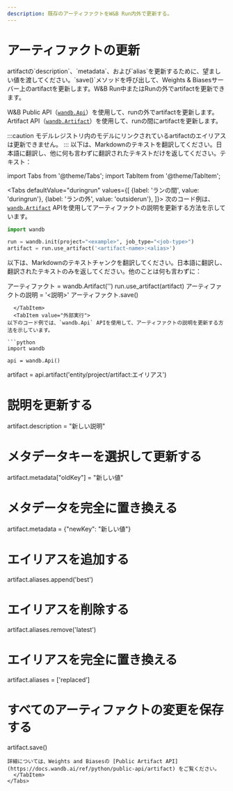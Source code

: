 ```yaml
---
description: 既存のアーティファクトをW&B Run内外で更新する。
---
```


# アーティファクトの更新

<head>
  <title>アーティファクトの更新</title>
</head>
artifactの`description`、`metadata`、および`alias`を更新するために、望ましい値を渡してください。`save()`メソッドを呼び出して、Weights & Biasesサーバー上のartifactを更新します。W&B Run中またはRunの外でartifactを更新できます。

W&B Public API（[`wandb.Api`](https://docs.wandb.ai/ref/python/public-api/api)）を使用して、runの外でartifactを更新します。Artifact API（[`wandb.Artifact`](https://docs.wandb.ai/ref/python/artifact)）を使用して、runの間にartifactを更新します。

:::caution
モデルレジストリ内のモデルにリンクされているartifactのエイリアスは更新できません。
:::
以下は、Markdownのテキストを翻訳してください。日本語に翻訳し、他に何も言わずに翻訳されたテキストだけを返してください。テキスト：

import Tabs from '@theme/Tabs';
import TabItem from '@theme/TabItem';

<Tabs
  defaultValue="duringrun"
  values={[
    {label: 'ランの間', value: 'duringrun'},
    {label: 'ランの外', value: 'outsiderun'},
  ]}>
  <TabItem value="duringrun">
次のコード例は、[`wandb.Artifact`](https://docs.wandb.ai/ref/python/artifact) APIを使用してアーティファクトの説明を更新する方法を示しています。

```python
import wandb

run = wandb.init(project="<example>", job_type="<job-type>")
artifact = run.use_artifact('<artifact-name>:<alias>')
```
以下は、Markdownのテキストチャンクを翻訳してください。日本語に翻訳し、翻訳されたテキストのみを返してください。他のことは何も言わずに：

アーティファクト = wandb.Artifact('')
run.use_artifact(artifact)
アーティファクトの説明 = '<説明>'
アーティファクト.save()
```
  </TabItem>
  <TabItem value="外部実行">
以下のコード例では、`wandb.Api` APIを使用して、アーティファクトの説明を更新する方法を示しています。

```python
import wandb

api = wandb.Api()
```
artifact = api.artifact('entity/project/artifact:エイリアス')

# 説明を更新する
artifact.description = "新しい説明"

# メタデータキーを選択して更新する
artifact.metadata["oldKey"] = "新しい値"
# メタデータを完全に置き換える
artifact.metadata = {"newKey": "新しい値"}

# エイリアスを追加する
artifact.aliases.append('best')
# エイリアスを削除する
artifact.aliases.remove('latest')

# エイリアスを完全に置き換える
artifact.aliases = ['replaced']

# すべてのアーティファクトの変更を保存する
artifact.save()
```
詳細については、Weights and Biasesの [Public Artifact API](https://docs.wandb.ai/ref/python/public-api/artifact) をご覧ください。
  </TabItem>
</Tabs>